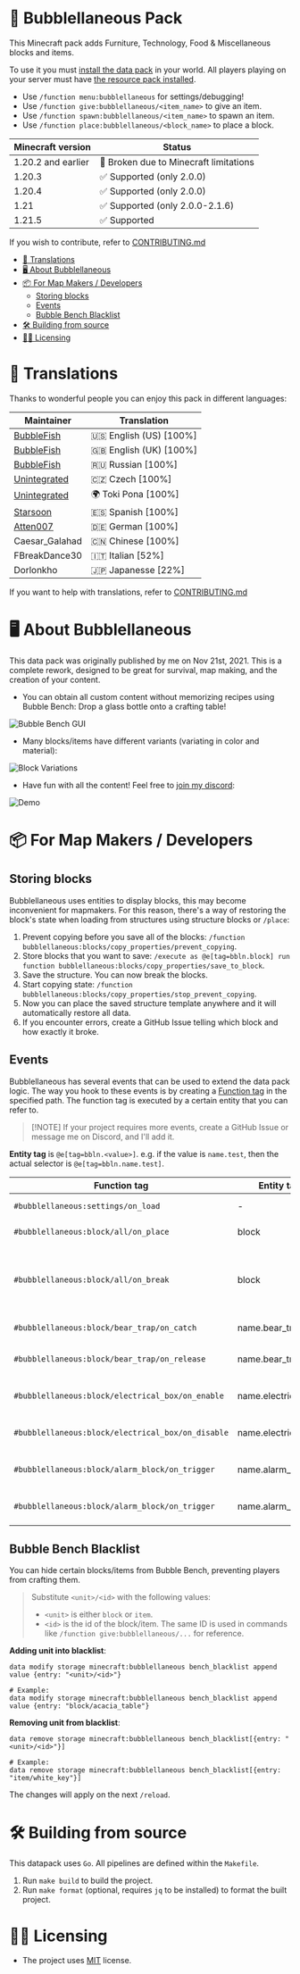 # 🫧 Bubblellaneous Pack

This Minecraft pack adds Furniture, Technology, Food & Miscellaneous blocks and items.

To use it you must [install the data pack](https://minecraft.wiki/w/Data_pack#Usage) in your world. All players playing on your server must have [the resource pack installed](https://minecraft.wiki/w/Resource_pack#Java_Edition).

- Use `/function menu:bubblellaneous` for settings/debugging!
- Use `/function give:bubblellaneous/<item_name>` to give an item.
- Use `/function spawn:bubblellaneous/<item_name>` to spawn an item.
- Use `/function place:bubblellaneous/<block_name>` to place a block.

| Minecraft version  | Status                                 |
| ------             | -----                                  |
| 1.20.2 and earlier | 🚫 Broken due to Minecraft limitations |
| 1.20.3             | ✅ Supported (only 2.0.0)              |
| 1.20.4             | ✅ Supported (only 2.0.0)              |
| 1.21               | ✅ Supported (only 2.0.0-2.1.6)        |
| 1.21.5             | ✅ Supported                           |

If you wish to contribute, refer to [CONTRIBUTING.md](https://github.com/bbfh-dev/bubblellaneous-pack/blob/main/CONTRIBUTING.md)

<!-- vim-markdown-toc GFM -->

* [🔖 Translations](#-translations)
* [🖥️ About Bubblellaneous](#-about-bubblellaneous)
* [📦 For Map Makers / Developers](#-for-map-makers--developers)
    * [Storing blocks](#storing-blocks)
    * [Events](#events)
    * [Bubble Bench Blacklist](#bubble-bench-blacklist)
* [🛠️ Building from source](#-building-from-source)
* [🧑‍⚖️ Licensing](#-licensing)

<!-- vim-markdown-toc -->

# 🔖 Translations

Thanks to wonderful people you can enjoy this pack in different languages:

| Maintainer                                                             | Translation              |
| -----------------------                                                | -----------------        |
| [BubbleFish](https://modrinth.com/user/BubbleFish)                     | 🇺🇸 English (US) \[100%\] |
| [BubbleFish](https://modrinth.com/user/BubbleFish)                     | 🇬🇧 English (UK) \[100%\] |
| [BubbleFish](https://modrinth.com/user/BubbleFish)                     | 🇷🇺 Russian \[100%\]      |
| [Unintegrated](https://linktr.ee/unintegrated)                         | 🇨🇿 Czech \[100%\]        |
| [Unintegrated](https://linktr.ee/unintegrated)                         | 🌍 Toki Pona \[100%\]    |
| [Starsoon](https://github.com/Starsoon)                                | 🇪🇸 Spanish \[100%\]      |
| [Atten007]([https://github.com/Atten007](https://github.com/Atten007)) | 🇩🇪 German \[100%\]       |
| Caesar_Galahad                                                         | 🇨🇳 Chinese \[100%\]      |
| FBreakDance30                                                          | 🇮🇹 Italian \[52%\]       |
| Dorlonkho                                                              | 🇯🇵 Japanesse \[22%\]     |

If you want to help with translations, refer to [CONTRIBUTING.md](https://github.com/bbfh-dev/bubblellaneous-pack/blob/main/CONTRIBUTING.md)

# 🖥️ About Bubblellaneous

This data pack was originally published by me on Nov 21st, 2021. This is a complete rework, designed to be great for survival, map making, and the creation of your content.

- You can obtain all custom content without memorizing recipes using Bubble Bench: Drop a glass bottle onto a crafting table!

![Bubble Bench GUI](https://github.com/bbfh-dev/bubblellaneous-pack/blob/main/docs/bubble_bench.png?raw=true)

- Many blocks/items have different variants (variating in color and material):

![Block Variations](https://github.com/bbfh-dev/bubblellaneous-pack/blob/main/docs/block_variations.png?raw=true)

- Have fun with all the content! Feel free to [join my discord](https://discord.gg/5kugW5Q7wB):

![Demo](https://github.com/bbfh-dev/bubblellaneous-pack/blob/main/docs/demo.jpg?raw=true)

# 📦 For Map Makers / Developers

## Storing blocks

Bubblellaneous uses entities to display blocks, this may become inconvenient for mapmakers. For this reason, there's a way of restoring the block's state when loading from structures using structure blocks or `/place`:

1. Prevent copying before you save all of the blocks: `/function bubblellaneous:blocks/copy_properties/prevent_copying`.
1. Store blocks that you want to save: `/execute as @e[tag=bbln.block] run function bubblellaneous:blocks/copy_properties/save_to_block`.
1. Save the structure. You can now break the blocks.
1. Start copying state: `/function bubblellaneous:blocks/copy_properties/stop_prevent_copying`.
1. Now you can place the saved structure template anywhere and it will automatically restore all data.
1. If you encounter errors, create a GitHub Issue telling which block and how exactly it broke.

## Events

Bubblellaneous has several events that can be used to extend the data pack logic. The way you hook to these events is by creating a [Function tag](https://minecraft.wiki/w/Tag#Java_Edition) in the specified path. The function tag is executed by a certain entity that you can refer to.

> \[!NOTE\]
> If your project requires more events, create a GitHub Issue or message me on Discord, and I'll add it.

**Entity tag** is `@e[tag=bbln.<value>]`. e.g. if the value is `name.test`, then the actual selector is `@e[tag=bbln.name.test]`.

| Function tag                                      | Entity tag          | Description                                                            |
| -----------------------------------------         | ------------------- | -----------------------------                                          |
| `#bubblellaneous:settings/on_load`                | -                   | Settings were loaded/changed                                           |
| `#bubblellaneous:block/all/on_place`              | block               | A block was placed                                                     |
| `#bubblellaneous:block/all/on_break`              | block               | A block was broken. Use `/return 1` to prevent the block from breaking |
| `#bubblellaneous:block/bear_trap/on_catch`        | name.bear_trap      | Bear Trap caught a player                                              |
| `#bubblellaneous:block/bear_trap/on_release`      | name.bear_trap      | Bear Trap released the player                                          |
| `#bubblellaneous:block/electrical_box/on_enable`  | name.electrical_box | An electrical box was toggled on                                       |
| `#bubblellaneous:block/electrical_box/on_disable` | name.electrical_box | An electrical box was toggled off                                      |
| `#bubblellaneous:block/alarm_block/on_trigger`    | name.alarm_block    | An alarm block was triggered with redstone                             |
| `#bubblellaneous:block/alarm_block/on_trigger`    | name.alarm_block    | An alarm block was triggered with redstone                             |

## Bubble Bench Blacklist

You can hide certain blocks/items from Bubble Bench, preventing players from crafting them.

> Substitute `<unit>/<id>` with the following values:
>
> - `<unit>` is either `block` or `item`.
> - `<id>` is the id of the block/item. The same ID is used in commands like `/function give:bubblellaneous/...` for reference.

**Adding unit into blacklist**:

```mcfunction
data modify storage minecraft:bubblellaneous bench_blacklist append value {entry: "<unit>/<id>"}

# Example:
data modify storage minecraft:bubblellaneous bench_blacklist append value {entry: "block/acacia_table"}
```

**Removing unit from blacklist**:

```mcfunction
data remove storage minecraft:bubblellaneous bench_blacklist[{entry: "<unit>/<id>"}]

# Example:
data remove storage minecraft:bubblellaneous bench_blacklist[{entry: "item/white_key"}]
```

The changes will apply on the next `/reload`.

# 🛠️ Building from source

This datapack uses `Go`. All pipelines are defined within the `Makefile`.

1. Run `make build` to build the project.
2. Run `make format` (optional, requires `jq` to be installed) to format the built project.

# 🧑‍⚖️ Licensing

- The project uses [MIT](https://github.com/bbfh-dev/bubblellaneous-pack/blob/main/LICENSE) license.

